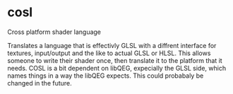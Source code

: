 cosl
====

Cross platform shader language

Translates a language that is effectivly GLSL with a diffrent interface for textures, input/output and the like to actual GLSL or HLSL. This allows someone to write their shader once, then translate it to the platform that it needs. COSL is a bit dependent on libQEG, expecially the GLSL side, which names things in a way the libQEG expects. This could probabaly be changed in the future.
